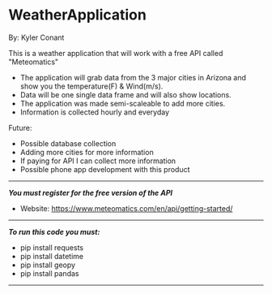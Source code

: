 # WeatherApplication

By: Kyler Conant

This is a weather application that will work with a free API called "Meteomatics" 
   - The application will grab data from the 3 major cities in Arizona and show you the temperature(F) & Wind(m/s).
   - Data will be one single data frame and will also show locations.
   - The application was made semi-scaleable to add more cities.
   - Information is collected hourly and everyday

Future:
   - Possible database collection
   - Adding more cities for more information
   - If paying for API I can collect more information
   - Possible phone app development with this product

-----------------------------------------------------------------------------------
***You must register for the free version of the API***
  - Website: https://www.meteomatics.com/en/api/getting-started/

-----------------------------------------------------------------------------------
***To run this code you must:***
  - pip install requests
  - pip install datetime
  - pip install geopy
  - pip install pandas

------------------------------------------------------------------------------------
